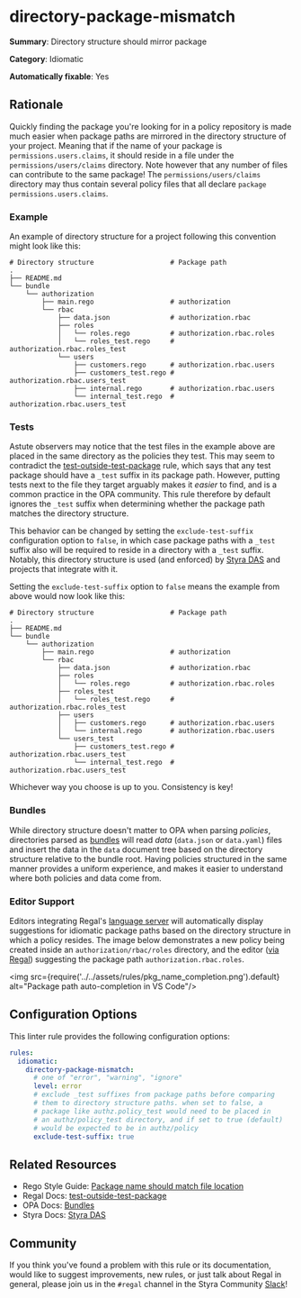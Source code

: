 # directory-package-mismatch

**Summary**: Directory structure should mirror package

**Category**: Idiomatic

**Automatically fixable**: Yes

## Rationale

Quickly finding the package you're looking for in a policy repository is made much easier when package paths are
mirrored in the directory structure of your project. Meaning that if the name of your package is
`permissions.users.claims`, it should reside in a file under the `permissions/users/claims` directory. Note however
that any number of files can contribute to the same package! The `permissions/users/claims` directory may thus
contain several policy files that all declare `package permissions.users.claims`.

### Example

An example of directory structure for a project following this convention might look like this:

```shell
# Directory structure                   # Package path
.
├── README.md
└── bundle
    └── authorization
        ├── main.rego                   # authorization
        └── rbac
            ├── data.json               # authorization.rbac
            ├── roles
            │   └── roles.rego          # authorization.rbac.roles
            │   └── roles_test.rego     # authorization.rbac.roles_test
            └── users
                ├── customers.rego      # authorization.rbac.users
                ├── customers_test.rego # authorization.rbac.users_test
                ├── internal.rego       # authorization.rbac.users
                └── internal_test.rego  # authorization.rbac.users_test
```

### Tests

Astute observers may notice that the test files in the example above are placed in the same directory as the
policies they test. This may seem to contradict the
[test-outside-test-package](https://docs.styra.com/regal/rules/testing/test-outside-test-package) rule, which
says that any test package should have a `_test` suffix in its package path. However, putting tests next to
the file they target arguably makes it _easier_ to find, and is a common practice in the OPA community. This
rule therefore by default ignores the `_test` suffix when determining whether the package path matches the
directory structure.

This behavior can be changed by setting the `exclude-test-suffix` configuration option to `false`, in which
case package paths with a `_test` suffix also will be required to reside in a directory with a `_test` suffix.
Notably, this directory structure is used (and enforced) by [Styra DAS](https://docs.styra.com/das) and projects
that integrate with it.

Setting the `exclude-test-suffix` option to `false` means the example from above would now look like this:

```shell
# Directory structure                   # Package path
.
├── README.md
└── bundle
    └── authorization
        ├── main.rego                   # authorization
        └── rbac
            ├── data.json               # authorization.rbac
            ├── roles
            │   └── roles.rego          # authorization.rbac.roles
            ├── roles_test
            │   └── roles_test.rego     # authorization.rbac.roles_test
            ├── users
            │   ├── customers.rego      # authorization.rbac.users
            │   └── internal.rego       # authorization.rbac.users
            └── users_test
                ├── customers_test.rego # authorization.rbac.users_test
                └── internal_test.rego  # authorization.rbac.users_test
```

Whichever way you choose is up to you. Consistency is key!

### Bundles

While directory structure doesn't matter to OPA when parsing _policies_, directories parsed as
[bundles](https://www.openpolicyagent.org/docs/latest/management-bundles/) will read _data_ (`data.json` or
`data.yaml`) files and insert the data in the `data` document tree based on the directory structure relative
to the bundle root. Having policies structured in the same manner provides a uniform experience, and makes it
easier to understand where both policies and data come from.

### Editor Support

Editors integrating Regal's [language server](https://docs.styra.com/regal/language-server) will automatically display
suggestions for idiomatic package paths based on the directory structure in which a policy resides. The image below
demonstrates a new policy being created inside an `authorization/rbac/roles` directory, and the editor
([via Regal](https://docs.styra.com/regal/language-server#code-completions)) suggesting the package path
 `authorization.rbac.roles`.

<img
  src={require('../../assets/rules/pkg_name_completion.png').default}
  alt="Package path auto-completion in VS Code"/>

## Configuration Options

This linter rule provides the following configuration options:

```yaml
rules:
  idiomatic:
    directory-package-mismatch:
      # one of "error", "warning", "ignore"
      level: error
      # exclude _test suffixes from package paths before comparing
      # them to directory structure paths. when set to false, a
      # package like authz.policy_test would need to be placed in
      # an authz/policy_test directory, and if set to true (default)
      # would be expected to be in authz/policy
      exclude-test-suffix: true
```

## Related Resources

- Rego Style Guide: [Package name should match file location](https://docs.styra.com/opa/rego-style-guide#package-name-should-match-file-location)
- Regal Docs: [test-outside-test-package](https://docs.styra.com/regal/rules/testing/test-outside-test-package)
- OPA Docs: [Bundles](https://www.openpolicyagent.org/docs/latest/management-bundles/)
- Styra Docs: [Styra DAS](https://docs.styra.com/das)

## Community

If you think you've found a problem with this rule or its documentation, would like to suggest improvements, new rules,
or just talk about Regal in general, please join us in the `#regal` channel in the Styra Community
[Slack](https://communityinviter.com/apps/styracommunity/signup)!

